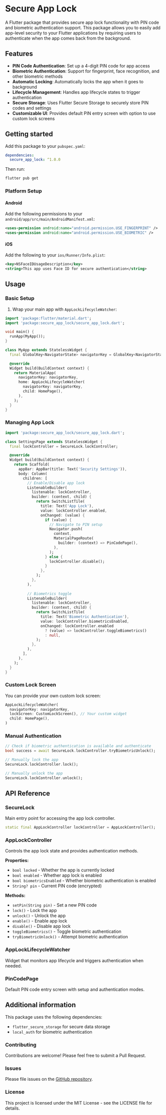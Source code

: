 # Secure App Lock

A Flutter package that provides secure app lock functionality with PIN code and biometric authentication support. This package allows you to easily add app-level security to your Flutter applications by requiring users to authenticate when the app comes back from the background.

## Features

- **PIN Code Authentication**: Set up a 4-digit PIN code for app access
- **Biometric Authentication**: Support for fingerprint, face recognition, and other biometric methods
- **Automatic Locking**: Automatically locks the app when it goes to background
- **Lifecycle Management**: Handles app lifecycle states to trigger authentication
- **Secure Storage**: Uses Flutter Secure Storage to securely store PIN codes and settings
- **Customizable UI**: Provides default PIN entry screen with option to use custom lock screens

## Getting started

Add this package to your `pubspec.yaml`:

```yaml
dependencies:
  secure_app_lock: ^1.0.0
```

Then run:

```bash
flutter pub get
```

### Platform Setup

#### Android
Add the following permissions to your `android/app/src/main/AndroidManifest.xml`:

```xml
<uses-permission android:name="android.permission.USE_FINGERPRINT" />
<uses-permission android:name="android.permission.USE_BIOMETRIC" />
```

#### iOS
Add the following to your `ios/Runner/Info.plist`:

```xml
<key>NSFaceIDUsageDescription</key>
<string>This app uses Face ID for secure authentication</string>
```

## Usage

### Basic Setup

1. Wrap your main app with `AppLockLifecycleWatcher`:

```dart
import 'package:flutter/material.dart';
import 'package:secure_app_lock/secure_app_lock.dart';

void main() {
  runApp(MyApp());
}

class MyApp extends StatelessWidget {
  final GlobalKey<NavigatorState> navigatorKey = GlobalKey<NavigatorState>();

  @override
  Widget build(BuildContext context) {
    return MaterialApp(
      navigatorKey: navigatorKey,
      home: AppLockLifecycleWatcher(
        navigatorKey: navigatorKey,
        child: HomePage(),
      ),
    );
  }
}
```

### Managing App Lock

```dart
import 'package:secure_app_lock/secure_app_lock.dart';

class SettingsPage extends StatelessWidget {
  final lockController = SecureLock.lockController;

  @override
  Widget build(BuildContext context) {
    return Scaffold(
      appBar: AppBar(title: Text('Security Settings')),
      body: Column(
        children: [
          // Enable/Disable app lock
          ListenableBuilder(
            listenable: lockController,
            builder: (context, child) {
              return SwitchListTile(
                title: Text('App Lock'),
                value: lockController.enabled,
                onChanged: (value) {
                  if (value) {
                    // Navigate to PIN setup
                    Navigator.push(
                      context,
                      MaterialPageRoute(
                        builder: (context) => PinCodePage(),
                      ),
                    );
                  } else {
                    lockController.disable();
                  }
                },
              );
            },
          ),
          
          // Biometrics toggle
          ListenableBuilder(
            listenable: lockController,
            builder: (context, child) {
              return SwitchListTile(
                title: Text('Biometric Authentication'),
                value: lockController.biometricsEnabled,
                onChanged: lockController.enabled 
                  ? (value) => lockController.toggleBiometrics()
                  : null,
              );
            },
          ),
        ],
      ),
    );
  }
}
```

### Custom Lock Screen

You can provide your own custom lock screen:

```dart
AppLockLifecycleWatcher(
  navigatorKey: navigatorKey,
  lockScreen: CustomLockScreen(), // Your custom widget
  child: HomePage(),
)
```

### Manual Authentication

```dart
// Check if biometric authentication is available and authenticate
bool success = await SecureLock.lockController.tryBiometricUnlock();

// Manually lock the app
SecureLock.lockController.lock();

// Manually unlock the app
SecureLock.lockController.unlock();
```

## API Reference

### SecureLock

Main entry point for accessing the app lock controller.

```dart
static final AppLockController lockController = AppLockController();
```

### AppLockController

Controls the app lock state and provides authentication methods.

**Properties:**
- `bool locked` - Whether the app is currently locked
- `bool enabled` - Whether app lock is enabled
- `bool biometricsEnabled` - Whether biometric authentication is enabled
- `String? pin` - Current PIN code (encrypted)

**Methods:**
- `setPin(String pin)` - Set a new PIN code
- `lock()` - Lock the app
- `unlock()` - Unlock the app
- `enable()` - Enable app lock
- `disable()` - Disable app lock
- `toggleBiometrics()` - Toggle biometric authentication
- `tryBiometricUnlock()` - Attempt biometric authentication

### AppLockLifecycleWatcher

Widget that monitors app lifecycle and triggers authentication when needed.

### PinCodePage

Default PIN code entry screen with setup and authentication modes.

## Additional information

This package uses the following dependencies:
- `flutter_secure_storage` for secure data storage
- `local_auth` for biometric authentication

### Contributing

Contributions are welcome! Please feel free to submit a Pull Request.

### Issues

Please file issues on the [GitHub repository](https://github.com/AkmaljonAbdirakhimov/secure_app_lock/issues).

### License

This project is licensed under the MIT License - see the LICENSE file for details.

